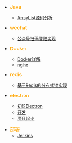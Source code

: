
* <font style="color:orange;font-size:16px;font-weight:500">Java</font>
  * [ArrayList源码分析](/Java/ArrayList源码分析.md)

* <font style="color:orange;font-size:16px;font-weight:500">wechat</font>
  * [公众号扫码登陆实现](/wechat/公众号扫码登陆实现.md)

* <font style="color:orange;font-size:16px;font-weight:500">Docker</font>
  * [Docker详解](/docker/Docker详解.md)
  * [nginx](/docker/nginx.md)
  
* <font style="color:orange;font-size:16px;font-weight:500">redis</font>
  * [基于Redis的分布式锁实现](/redis/基于Redis的分布式锁实现.md)

* <font style="color:orange;font-size:16px;font-weight:500">electron</font>
  * [初识Electron](/electron/初识Electron.md)
  * [开发](/electron/开发.md)
  * [项目起步](/electron/项目起步.md)

- <font style="color:orange;font-size:16px;font-weight:500">部署</font>
  - [Jenkins](/部署/Jenkins.md)
